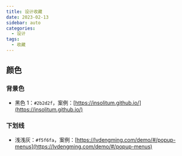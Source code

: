 ```yaml
---
title: 设计收藏
date: 2023-02-13
sidebar: auto
categories:
  - 设计
tags:
  - 收藏
---
```


## 颜色

### 背景色

- 黑色 1：`#2b2d2f`，案例：[https://insolitum.github.io/](https://insolitum.github.io/)

### 下划线

- 浅浅灰：`#f5f6fa`，案例：[https://lvdengming.com/demo/#/popup-menus](https://lvdengming.com/demo/#/popup-menus)
